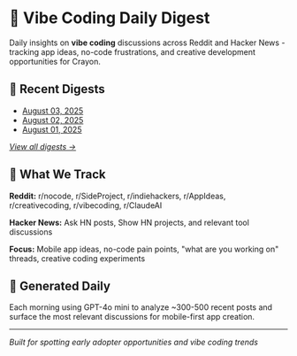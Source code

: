 # 🎨 Vibe Coding Daily Digest

Daily insights on **vibe coding** discussions across Reddit and Hacker News - tracking app ideas, no-code frustrations, and creative development opportunities for Crayon.

## 📅 Recent Digests

- [August 03, 2025](digests/vibe-digest-2025-08-03.md)
- [August 02, 2025](digests/vibe-digest-2025-08-02.md)
- [August 01, 2025](digests/vibe-digest-2025-08-01.md)

*[View all digests →](digests/README.md)*
## 🎯 What We Track

**Reddit:** r/nocode, r/SideProject, r/indiehackers, r/AppIdeas, r/creativecoding, r/vibecoding, r/ClaudeAI

**Hacker News:** Ask HN posts, Show HN projects, and relevant tool discussions

**Focus:** Mobile app ideas, no-code pain points, "what are you working on" threads, creative coding experiments

## 🤖 Generated Daily

Each morning using GPT-4o mini to analyze ~300-500 recent posts and surface the most relevant discussions for mobile-first app creation.

---

*Built for spotting early adopter opportunities and vibe coding trends*